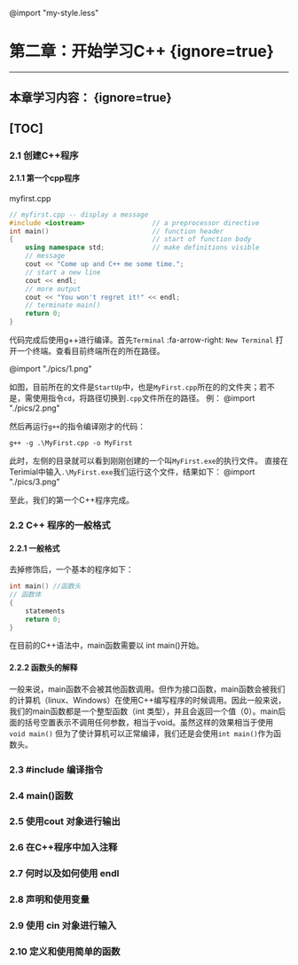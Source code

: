 @import "my-style.less"

# 第二章：开始学习C++ {ignore=true}
---
## 本章学习内容： {ignore=true}
[TOC]
---

### 2.1 创建C++程序

#### 2.1.1 第一个cpp程序

myfirst.cpp
```cpp {.line-numbers}
// myfirst.cpp -- display a message
#include <iostream>                 // a preprocessor directive
int main()                          // function header
{                                   // start of function body
    using namespace std;            // make definitions visible
    // message
    cout << "Come up and C++ me some time.";
    // start a new line
    cout << endl;
    // more output
    cout << "You won't regret it!" << endl;
    // terminate main()
    return 0;
}
```

代码完成后使用g++进行编译。首先`Terminal` :fa-arrow-right: `New Terminal` 打开一个终端。查看目前终端所在的所在路径。

@import "./pics/1.png"

如图，目前所在的文件是`StartUp`中，也是`MyFirst.cpp`所在的的文件夹；若不是，需使用指令`cd`，将路径切换到`.cpp`文件所在的路径。
例：
@import "./pics/2.png"

然后再运行`g++`的指令编译刚才的代码：
```cdm
g++ -g .\MyFirst.cpp -o MyFirst  
```
此时，左侧的目录就可以看到刚刚创建的一个叫`MyFirst.exe`的执行文件。
直接在Terimial中输入`.\MyFirst.exe`我们运行这个文件，结果如下：
@import "./pics/3.png"

至此，我们的第一个C++程序完成。

### 2.2 C++ 程序的一般格式
#### 2.2.1 一般格式
去掉修饰后，一个基本的程序如下：
```cpp
int main() //函数头
// 函数体
{
    statements
    return 0;
}
```
在目前的C++语法中，main函数需要以 int main()开始。

#### 2.2.2 函数头的解释
一般来说，main函数不会被其他函数调用。但作为接口函数，main函数会被我们的计算机（linux、Windows）在使用C++编写程序的时候调用。因此一般来说，我们的main函数都是一个整型函数（int 类型），并且会返回一个值（0）。main后面的括号空置表示不调用任何参数，相当于void。虽然这样的效果相当于使用 `void main()` 但为了使计算机可以正常编译，我们还是会使用`int main()`作为函数头。


### 2.3 #include 编译指令
### 2.4 main()函数
### 2.5 使用cout 对象进行输出
### 2.6 在C++程序中加入注释
### 2.7 何时以及如何使用 endl
### 2.8 声明和使用变量
### 2.9 使用 cin 对象进行输入
### 2.10 定义和使用简单的函数






